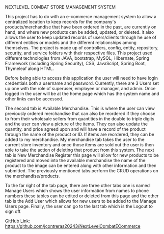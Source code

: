 NEXTLEVEL COMBAT STORE MANAGEMENT SYSTEM 

This project has to do with an e-commerce management system to allow a centralized location to keep records for the company's products/merchandise that have been ordered in the past, are currently on hand, and where new products can be added, updated, or deleted. It also allows the user to keep updated records of users/clients through he use of different entities or models and the different relationships among themselves.  The project is made up of controllers, config, entity, repository, security, and service folders with their respective files. This project used different technologies from JAVA, bootstrap, MySQL, Hibernate, Spring Framework (including Spring Security), CSS, JavaScript, Spring Boot, Thymeleaf along HTML.

Before being able to access this application the user will need to have login credentials both a username and password. Currently, there are 3 Users set up one with the role of superuser, employee or manager, and admin. Once logged in the user will be at the home page which has the system name and other links can be accessed. 

The second tab is Available Merchandise. This is where the user can view previously ordered merchandise that can also be reordered if they choose to from their wholesale sellers from quantities in the double to triple digits and the user can view a picture of the items. They can also update the quantity, and price agreed upon and will have a record of the product through the name of the product or ID. If items are reordered, they can be added to my merchandise. My merchandise tab takes the user to the current store inventory and once those items are sold out the user is then able to take the action of deleting that product from this system. The next tab is New Merchandise Register this page will allow for new products to be registered and moved into the available merchandise the name of the product to the image can be entered along with other information and then submitted.  The previously mentioned tabs perform the CRUD operations on the merchandise/products. 

To the far right of the tab page, there are three other tabs one is named Manage Users which shows the user information from names to phone numbers these tables can be edited or deleted from this page and the other tab is the Add User which allows for new users to be added to the Manage Users page. Finally, the user can go to the last tab which is the Logout to sign off. 

GitHub Link: https://github.com/jcontreras20243/NextLevelCombatECommerce

